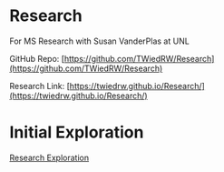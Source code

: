# Research
For MS Research with Susan VanderPlas at UNL

GitHub Repo: [https://github.com/TWiedRW/Research](https://github.com/TWiedRW/Research)

Research Link: [https://twiedrw.github.io/Research/](https://twiedrw.github.io/Research/)

# Initial Exploration

[Research Exploration](https://twiedrw.github.io/Research/research_exploration.html)





